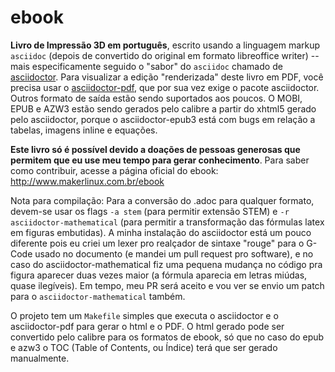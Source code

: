 # ebook
**Livro de Impressão 3D em português**, escrito usando a linguagem markup `asciidoc` (depois de convertido do original em formato libreoffice writer) -- mais especificamente seguido o "sabor" do `asciidoc` chamado de [asciidoctor](http://asciidoctor.org/docs/asciidoc-asciidoctor-diffs/). Para visualizar a edição "renderizada" deste livro em PDF, você precisa usar o [asciidoctor-pdf](https://github.com/asciidoctor/asciidoctor-pdf), que por sua vez exige o pacote asciidoctor. Outros formato de saída estão sendo suportados aos poucos. O MOBI, EPUB e AZW3 estão sendo gerados pelo calibre a partir do xhtml5 gerado pelo asciidoctor, porque o asciidoctor-epub3 está com bugs em relação a tabelas, imagens inline e equações.

**Este livro só é possível devido a doações de pessoas generosas que permitem que eu use meu tempo para gerar conhecimento**. Para saber como contribuir, acesse a página oficial do ebook: http://www.makerlinux.com.br/ebook

Nota para compilação:
Para a conversão do .adoc para qualquer formato, devem-se usar os flags `-a stem` (para permitir extensão STEM) e `-r asciidoctor-mathematical` (para permitir a transformação das fórmulas latex em figuras embutidas). A minha instalação do asciidoctor está um pouco diferente pois eu criei um lexer pro realçador de sintaxe "rouge" para o G-Code usado no documento (e mandei um pull request pro software), e no caso do asciidoctor-mathematical fiz uma pequena mudança no código pra figura aparecer duas vezes maior (a fórmula aparecia em letras miúdas, quase ilegíveis). Em tempo, meu PR será aceito e vou ver se envio um patch para o `asciidoctor-mathematical` também.

O projeto tem um `Makefile` simples que executa o asciidoctor e o asciidoctor-pdf para gerar o html e o PDF. O html gerado pode ser convertido pelo calibre para os formatos de ebook, só que no caso do epub e azw3 o TOC (Table of Contents, ou Índice) terá que ser gerado manualmente.
